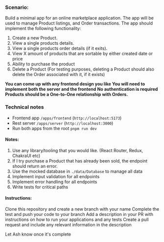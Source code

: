 ### Scenario:

Build a minimal app for an online marketplace application. The app will be used to manage Product listings, and Order transactions. The app should implement the following functionality:

1. Create a new Product.
1. View a single products details.
1. View a single products order details (if it exits).
1. View X amount of products that are sortable by either created date or price
1. Ability to purchase the product
1. Delete a Product (For testing purposes, deleting a Product should also delete the Order associated with it, if it exists)

**You can come up with any frontend design you like**
**You will need to implement both the server and the frontend**
**No authentication is required**
**Products should be a One-to-One relationship with Orders.**

### Technical notes

- Frontend app `/apps/frontend` (`http://localhost:5173`)
- Rest server `/apps/server` (`http://localhost:3000`)
- Run both apps from the root `pnpm run dev`

#### Notes:

1. Use any library/tooling that you would like. (React Router, Redux, ChakraUI etc)
1. If I try purchase a Product that has already been sold, the endpoint should return an error.
1. Use the mocked database in `./data/Database` to manage all data
1. Implement input validation for all endpoints
1. Implement error handling for all endpoints
1. Write tests for critical paths

#### Instructions:

Clone this repository and create a new branch with your name
Complete the test and push your code to your branch
Add a description in your PR with instructions on how to run your applications and any tests
Create a pull request and include any relevant information in the description

Let Ash know once it's complete
